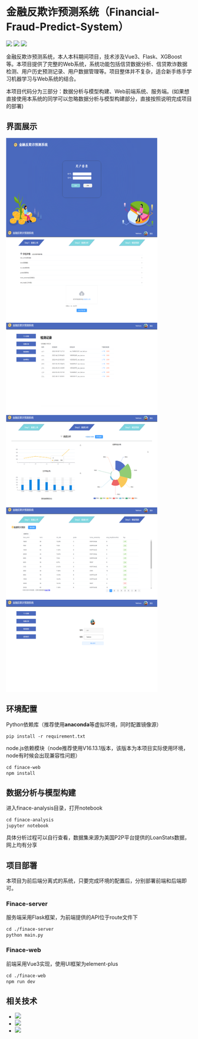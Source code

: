 # 金融反欺诈预测系统（Financial-Fraud-Predict-System）

[![](https://img.shields.io/badge/github-%E4%B8%8D%E6%83%B3%E5%BD%93%E5%BA%9F%E7%89%A9%E7%9A%84%E7%82%AE%E7%81%B0%E9%B1%BC-brightgreen)](https://github.com/ceresOPA)  [![](https://img.shields.io/badge/bilibili-%E6%98%AF%E4%B9%90%E9%81%93%E9%95%BF-9cf)](https://space.bilibili.com/510005777) [![](https://img.shields.io/badge/License-MIT-orange)](./LICENSE) <br/>


金融反欺诈预测系统，本人本科期间项目，技术涉及Vue3、Flask、XGBoost等。本项目提供了完整的Web系统，系统功能包括信贷数据分析、信贷欺诈数据检测、用户历史预测记录、用户数据管理等。项目整体并不复杂，适合新手练手学习机器学习与Web系统的结合。

本项目代码分为三部分：数据分析与模型构建、Web前端系统、服务端。(如果想直接使用本系统的同学可以忽略数据分析与模型构建部分，直接按照说明完成项目的部署)

## 界面展示

<img src="./img/img1.png" width="410" height="250" align="left" />
<img src="./img/img2.png" width="410" height="250" align="center" />
<br>
<img src="./img/img3.png" width="410" height="250" align="left" />
<img src="./img/img4.png" width="410" height="250" align="center" />
<br>
<img src="./img/img5.png" width="410" height="250" align="left" />
<img src="./img/img6.png" width="410" height="250" align="center" />

## 环境配置

Python依赖库（推荐使用**anaconda**等虚拟环境，同时配置镜像源）

```shell
pip install -r requirement.txt
```

node.js依赖模块（node推荐使用V16.13.1版本，该版本为本项目实际使用环境，node有时候会出现兼容性问题）

```shell
cd finace-web
npm install
```

## 数据分析与模型构建

进入finace-analysis目录，打开notebook

```shell
cd finace-analysis
jupyter notebook
```

具体分析过程可以自行查看，数据集来源为美国P2P平台提供的LoanStats数据，网上均有分享

## 项目部署

本项目为前后端分离式的系统，只要完成环境的配置后，分别部署前端和后端即可。

### Finace-server

服务端采用Flask框架，为前端提供的API位于route文件下

```shell
cd ./finace-server
python main.py
```

### Finace-web

前端采用Vue3实现，使用UI框架为element-plus 

```shell
cd ./finace-web
npm run dev
```

## 相关技术

- ![](https://img.shields.io/badge/-Vue3-lightgreen)
- ![](https://img.shields.io/badge/-Flask-blue)
- ![](https://img.shields.io/badge/-XGBoost-red)

